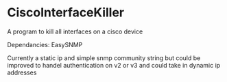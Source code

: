 # CiscoInterfaceKiller
A program to kill all interfaces on a cisco device

Dependancies:
EasySNMP

Currently a static ip and simple snmp community string but could be improved to handel authentication on v2 or v3 and could take in dynamic ip addresses
